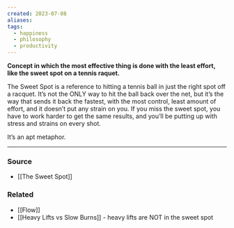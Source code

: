 ```yaml
---
created: 2023-07-08
aliases: 
tags:
  - happiness
  - philosophy
  - productivity
---
```

**Concept in which the most effective thing is done with the least effort, like the sweet spot on a tennis raquet.**

The Sweet Spot is a reference to hitting a tennis ball in just the right spot off a racquet. It’s not the ONLY way to hit the ball back over the net, but it’s the way that sends it back the fastest, with the most control, least amount of effort, and it doesn’t put any strain on you. If you miss the sweet spot, you have to work harder to get the same results, and you’ll be putting up with stress and strains on every shot. 

It’s an apt metaphor. 

---

### Source
- [[The Sweet Spot]]

### Related
- [[Flow]] 
- [[Heavy Lifts vs Slow Burns]] - heavy lifts are NOT in the sweet spot